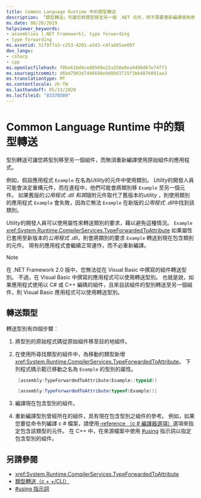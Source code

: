 ```yaml
---
title: Common Language Runtime 中的類型轉送
description: 「類型轉送」可讓您將類型移至另一個 .NET 元件，而不需要重新編譯使用原始元件的應用程式。
ms.date: 08/20/2019
helpviewer_keywords:
- assemblies [.NET Framework], type forwarding
- type forwarding
ms.assetid: 51f8ffa3-c253-4201-a3d3-c4fad85ae097
dev_langs:
- csharp
- cpp
ms.openlocfilehash: f0be61bd4ce88569e22a350a9ea9490d67e74ff3
ms.sourcegitcommit: d6bd7903d7d46698e9d89d3725f3bb4876891aa3
ms.translationtype: MT
ms.contentlocale: zh-TW
ms.lasthandoff: 05/13/2020
ms.locfileid: "83378589"
---
```

# <a name="type-forwarding-in-the-common-language-runtime"></a>Common Language Runtime 中的類型轉送
型別轉送可讓您將型別移至另一個組件，而無須重新編譯使用原始組件的應用程式。  
  
 例如，假設應用程式 `Example` 在名為*Utility*的元件中使用類別。 *Utility*的開發人員可能會決定重構元件，而在進程中，他們可能會將類別移 `Example` 至另一個元件。 如果舊版的*公用程式 .dll 和其*隨附元件取代了舊版本的*utility* ，則使用類別的應用程式 `Example` 會失敗，因為它無法 `Example` 在新版的*公用程式 .dll*中找到該類別。  
  
 *Utility*的開發人員可以使用屬性來轉送類別的要求，藉以避免這種情況。 `Example` <xref:System.Runtime.CompilerServices.TypeForwardedToAttribute> 如果屬性已套用至新版本的*公用程式 .dll*，則會將類別的要求 `Example` 轉送到現在包含類別的元件。 現有的應用程式會繼續正常運作，而不必重新編譯。  
  
> [!NOTE]
> 在 .NET Framework 2.0 版中，您無法從在 Visual Basic 中撰寫的組件轉送型別。 不過，在 Visual Basic 中撰寫的應用程式可以使用轉送型別。 也就是說，如果應用程式使用以 C# 或 C++ 編碼的組件，且來自該組件的型別轉送至另一個組件，則 Visual Basic 應用程式可以使用轉送型別。  
  
## <a name="forward-types"></a>轉送類型  
 轉送型別有四個步驟︰  
  
1. 將型別的原始程式碼從原始組件移至目的地組件。  

2. 在使用所尋找類型的組件中，為移動的類型新增 <xref:System.Runtime.CompilerServices.TypeForwardedToAttribute>。 下列程式碼示範已移動之名為 `Example` 的型別的屬性。  

   ```cpp  
    [assembly:TypeForwardedToAttribute(Example::typeid)]  
   ```

   ```csharp  
    [assembly:TypeForwardedToAttribute(typeof(Example))]  
   ```  

3. 編譯現在包含型別的組件。  

4. 重新編譯型別曾經所在的組件，具有現在包含型別之組件的參考。 例如，如果您要從命令列編譯 c # 檔案，請使用[-reference （c # 編譯器選項）](../../csharp/language-reference/compiler-options/reference-compiler-option.md)選項來指定包含該類型的元件。 在 C++ 中，在來源檔案中使用 [#using](/cpp/preprocessor/hash-using-directive-cpp) 指示詞以指定包含型別的組件。  
  
## <a name="see-also"></a>另請參閱

- <xref:System.Runtime.CompilerServices.TypeForwardedToAttribute>
- [類型轉送（c + +/CLI）](/cpp/windows/type-forwarding-cpp-cli)
- [#using 指示詞](/cpp/preprocessor/hash-using-directive-cpp)
